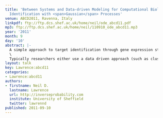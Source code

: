 ```yaml
---
title: 'Between Systems and Data-driven Modeling for Computational Biology: Target
  Identification with <span>Gaussian</span> Processes'
venue: ABCD2011, Ravenna, Italy
linkpdf: ftp://ftp.dcs.shef.ac.uk/home/neil/ode_abcd11.pdf
mp3: ftp://ftp.dcs.shef.ac.uk/home/neil/110910_ode_abcd11.mp3
year: '2011'
month: 9
day: '10'
abstract: |-
  A simple approach to target identification through gene expression studies has been to cluster the expression profiles and look for coregulated genes within clusters. Within systems biology mechanistic models of gene expression are typically constructed through differential equations. mRNA’s production is taken to be proportional to transcription factor activity (with the proportionality given by the sensitivity) and the mRNA is assumed to decay at a particular rate. The assumption that coregulated genes have similar profiles is equivalent to assuming both the decay and the sensitivity are high.\
  \
  Typically researchers either use a data driven approach (such as clustering) or a model based approach (such as differential equations). In this talk we advocate hybrid techniques which have aspects of the mechanistic and data driven models. We combine simple differential equation models with Gaussian process priors to make probabilistic models with mechanistic underpinnings. We show applications in target identification from mRNA measurements.
layout: talk
key: Lawrence:abcd11
categories:
- Lawrence:abcd11
authors:
- firstname: Neil D.
  lastname: Lawrence
  url: http://inverseprobability.com
  institute: University of Sheffield
  twitter: lawrennd
published: 2011-09-10
---
```


